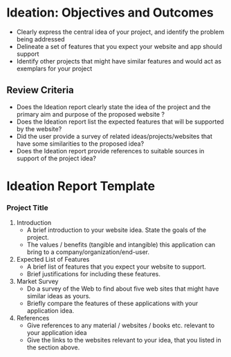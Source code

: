 # Ideation: Objectives and Outcomes
- Clearly express the central idea of your project, and identify the problem being addressed
- Delineate a set of features that you expect your website and app should support
- Identify other projects that might have similar features and would act as exemplars for your project

## Review Criteria
- Does the Ideation report clearly state the idea of the project and the primary aim and purpose of the proposed website ?
- Does the Ideation report list the expected features that will be supported by the website?
- Did the user provide a survey of related ideas/projects/websites that have some similarities to the proposed idea?
- Does the Ideation report provide references to suitable sources in support of the project idea?


# Ideation Report Template
### Project Title
1. Introduction
    - A brief introduction to your website idea. State the goals of the project.
    - The values / benefits (tangible and intangible) this application can bring to a company/organization/end-user.
2. Expected List of Features
     - A brief list of features that you expect your website to support.
     - Brief justifications for including these features.
3. Market Survey
    - Do a survey of the Web to find about five web sites that might have similar ideas as yours.
    - Briefly compare the features of these applications with your application idea.
4. References
    - Give references to any material / websites / books etc. relevant to your application idea
    - Give the links to the websites relevant to your idea, that you listed in the section above.